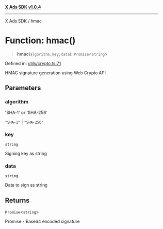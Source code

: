[**X Ads SDK v1.0.4**](../README.md)

***

[X Ads SDK](../globals.md) / hmac

# Function: hmac()

> **hmac**(`algorithm`, `key`, `data`): `Promise`\<`string`\>

Defined in: [utils/crypto.ts:71](https://github.com/kage1020/x-ads-sdk/blob/main/src/utils/crypto.ts#L71)

HMAC signature generation using Web Crypto API

## Parameters

### algorithm

'SHA-1' or 'SHA-256'

`"SHA-1"` | `"SHA-256"`

### key

`string`

Signing key as string

### data

`string`

Data to sign as string

## Returns

`Promise`\<`string`\>

Promise<string> - Base64 encoded signature

